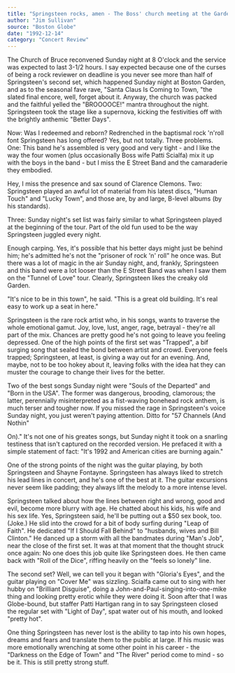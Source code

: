 ```yaml
---
title: "Springsteen rocks, amen - The Boss' church meeting at the Garden sends fans into a frenzy"
author: "Jim Sullivan"
source: "Boston Globe"
date: "1992-12-14"
category: "Concert Review"
---
```


The Church of Bruce reconvened Sunday night at 8 O'clock and the service was expected to last 3-1/2 hours. I say expected because one of the curses of being a rock reviewer on deadline is you never see more than half of Springsteen's second set, which happened Sunday night at Boston Garden, and as to the seasonal fave rave, "Santa Claus Is Coming to Town, "the slated final encore, well, forget about it. Anyway, the church was packed and the faithful yelled the "BROOOOCE!" mantra throughout the night. Springsteen took the stage like a supernova, kicking the festivities off with the brightly anthemic "Better Days".

Now: Was I redeemed and reborn? Redrenched in the baptismal rock 'n'roll font Springsteen has long offered? Yes, but not totally. Three problems. One: This band he's assembled is very good and very tight - and I like the way the four women (plus occasionally Boss wife Patti Scialfa) mix it up with the boys in the band - but I miss the E Street Band and the camaraderie they embodied.

Hey, I miss the presence and sax sound of Clarence Clemons. Two: Springsteen played an awful lot of material from his latest discs, "Human Touch" and "Lucky Town", and those are, by and large, B-level albums (by his standards).

Three: Sunday night's set list was fairly similar to what Springsteen played at the beginning of the tour. Part of the old fun used to be the way Springsteen juggled every night.

Enough carping. Yes, it's possible that his better days might just be behind him; he's admitted he's not the "prisoner of rock 'n' roll" he once was. But there was a lot of magic in the air Sunday night, and, frankly, Springsteen and this band were a lot looser than the E Street Band was when I saw them on the "Tunnel of Love" tour. Clearly, Springsteen likes the creaky old Garden.

"It's nice to be in this town", he said. "This is a great old building. It's real easy to work up a seat in here."

Springsteen is the rare rock artist who, in his songs, wants to traverse the whole emotional gamut. Joy, love, lust, anger, rage, betrayal - they're all part of the mix. Chances are pretty good he's not going to leave you feeling depressed. One of the high points of the first set was "Trapped", a bif surging song that sealed the bond between artist and crowd. Everyone feels trapped; Springsteen, at least, is giving a way out for an evening. And, maybe, not to be too hokey about it, leaving folks with the idea hat they can muster the courage to change their lives for the better.

Two of the best songs Sunday night were "Souls of the Departed" and "Born in the USA". The former was dangerous, brooding, clamorous; the latter, perennially misinterpreted as a fist-waving bonehead rock anthem, is much terser and tougher now. If you missed the rage in Springsteen's voice Sunday night, you just weren't paying attention. Ditto for "57 Channels (And Nothin"

On)." It's not one of his greates songs, but Sunday night it took on a snarling testiness that isn't captured on the recorded version. He prefaced it with a simple statement of fact: "It's 1992 and American cities are burning again."

One of the strong points of the night was the guitar playing, by both Springsteen and Shayne Fontayne. Springsteen has always liked to stretch his lead lines in concert, and he's one of the best at it. The guitar excursions never seem like padding; they always lift the melody to a more intense level.

Springsteen talked about how the lines between right and wrong, good and evil, become more blurry with age. He chatted about his kids, his wife and his sex life. Yes, Springsteen said, he'll be putting out a $50 sex book, too. (Joke.) He slid into the crowd for a bit of body surfing during "Leap of Faith". He dedicated "If I Should Fall Behind" to "husbands, wives and Bill Clinton." He danced up a storm with all the bandmates during "Man's Job", near the close of the first set. It was at that moment that the thought struck once again: No one does this job quite like Springsteen does. He then came back with "Roll of the Dice", riffing heavily on the "feels so lonely" line.

The second set? Well, we can tell you it began with "Gloria's Eyes", and the guitar playing on "Cover Me" was sizzling. Scialfa came out to sing with her hubby on "Brilliant Disguise", doing a John-and-Paul-singing-into-one-mike thing and looking pretty erotic while they were doing it. Soon after that I was Globe-bound, but staffer Patti Hartigan rang in to say Springsteen closed the regular set with "Light of Day", spat water out of his mouth, and looked "pretty hot".

One thing Springsteen has never lost is the ability to tap into his own hopes, dreams and fears and translate them to the public at large. If his music was more emotionally wrenching at some other point in his career - the "Darkness on the Edge of Town" and "The River" period come to mind - so be it. This is still pretty strong stuff.
